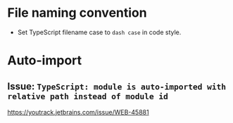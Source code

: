 # File naming convention

- Set TypeScript filename case to `dash case` in code style.

# Auto-import

## Issue: `TypeScript: module is auto-imported with relative path instead of module id`

https://youtrack.jetbrains.com/issue/WEB-45881
